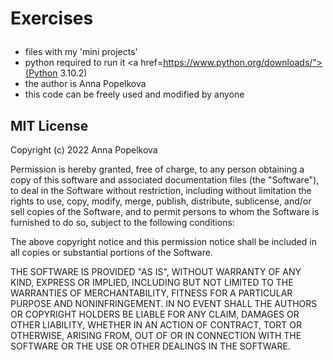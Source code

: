 Exercises <p>
=============
* files with my 'mini projects' <br />
* python required to run it <a href=https://www.python.org/downloads/">(Python 3.10.2)</a> <br /> 
* the author is Anna Popelkova <br />
* this code can be freely used and modified by anyone <br />

MIT License
---------------

Copyright (c) 2022 Anna Popelkova

Permission is hereby granted, free of charge, to any person obtaining a copy
of this software and associated documentation files (the "Software"), to deal
in the Software without restriction, including without limitation the rights
to use, copy, modify, merge, publish, distribute, sublicense, and/or sell
copies of the Software, and to permit persons to whom the Software is
furnished to do so, subject to the following conditions:

The above copyright notice and this permission notice shall be included in all
copies or substantial portions of the Software.

THE SOFTWARE IS PROVIDED "AS IS", WITHOUT WARRANTY OF ANY KIND, EXPRESS OR
IMPLIED, INCLUDING BUT NOT LIMITED TO THE WARRANTIES OF MERCHANTABILITY,
FITNESS FOR A PARTICULAR PURPOSE AND NONINFRINGEMENT. IN NO EVENT SHALL THE
AUTHORS OR COPYRIGHT HOLDERS BE LIABLE FOR ANY CLAIM, DAMAGES OR OTHER
LIABILITY, WHETHER IN AN ACTION OF CONTRACT, TORT OR OTHERWISE, ARISING FROM,
OUT OF OR IN CONNECTION WITH THE SOFTWARE OR THE USE OR OTHER DEALINGS IN THE
SOFTWARE.

